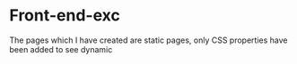 # Front-end-exc
The pages which I have created are static pages, only CSS properties have been added to see dynamic
